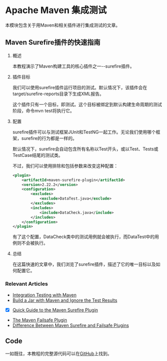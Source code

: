 # Apache Maven 集成测试

本模块包含关于用Maven和相关插件进行集成测试的文章。

## Maven Surefire插件的快速指南

1. 概述

    本教程演示了Maven构建工具的核心插件之一--surefire插件。

2. 插件目标

    我们可以使用surefire插件运行项目的测试。默认情况下，该插件会在target/surefire-reports目录下生成XML报告。

    这个插件只有一个目标，即测试。这个目标被绑定到默认构建生命周期的测试阶段，命令mvn test将执行它。

3. 配置

    surefire插件可以与测试框架JUnit和TestNG一起工作。无论我们使用哪个框架，surefire的行为都是一样的。

    默认情况下，surefire会自动包含所有名称以Test开头，或以Test、Tests或TestCase结尾的测试类。

    不过，我们可以使用排除和包括参数来改变这种配置：

    ```xml
    <plugin>
        <artifactId>maven-surefire-plugin</artifactId>
        <version>2.22.2</version>
        <configuration>
            <excludes>
                <exclude>DataTest.java</exclude>
            </excludes>
            <includes>
                <include>DataCheck.java</include>
            </includes>
        </configuration>
    </plugin>
    ```

    有了这个配置，DataCheck类中的测试用例就会被执行，而DataTest中的用例则不会被执行。

4. 总结

    在这篇快速的文章中，我们浏览了surefire插件，描述了它的唯一目标以及如何配置它。

### Relevant Articles

- [Integration Testing with Maven](https://www.baeldung.com/maven-integration-test)
- [Build a Jar with Maven and Ignore the Test Results](https://www.baeldung.com/maven-ignore-test-results)
- [x] [Quick Guide to the Maven Surefire Plugin](https://www.baeldung.com/maven-surefire-plugin)
- [The Maven Failsafe Plugin](https://www.baeldung.com/maven-failsafe-plugin)
- [Difference Between Maven Surefire and Failsafe Plugins](https://www.baeldung.com/maven-surefire-vs-failsafe)

## Code

一如既往，本教程的完整源代码可以在[GitHub](https://github.com/eugenp/tutorials/tree/master/maven-modules/maven-integration-test)上找到。
